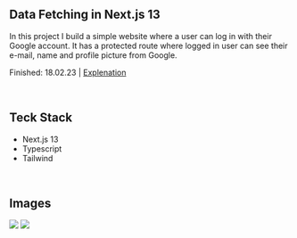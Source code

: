 ## Data Fetching in Next.js 13

In this project I build a simple website where a user can log in with their Google account. It has a protected route where logged in user can see their e-mail, name and profile picture from Google.

Finished: 18.02.23 | [Explenation](https://github.com/lucasmenke/notes/blob/main/IT/JS/Web/next-js/state.md)

<br>  

## Teck Stack

-   Next.js 13
-   Typescript
-   Tailwind

<br>

## Images

![](https://i.imgur.com/dWTymdv.png)
![](https://i.imgur.com/5bOHKxn.png)